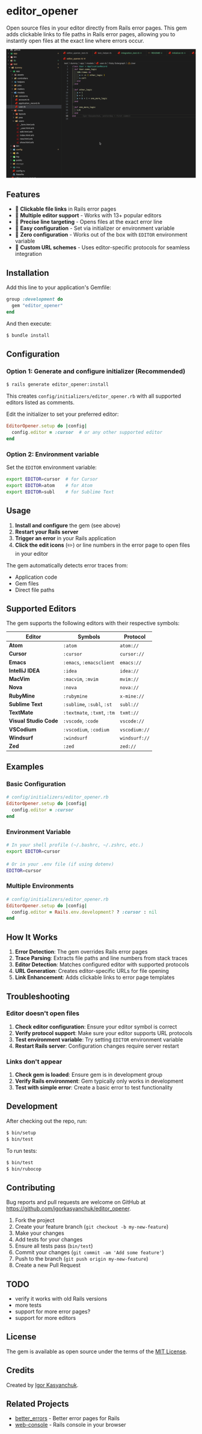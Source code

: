 # editor_opener

Open source files in your editor directly from Rails error pages. This gem adds clickable links to file paths in Rails error pages, allowing you to instantly open files at the exact line where errors occur.

![editor_opener](docs/editor_opener.gif)

## Features

- 🔗 **Clickable file links** in Rails error pages
- 📝 **Multiple editor support** - Works with 13+ popular editors
- 🎯 **Precise line targeting** - Opens files at the exact error line
- 🔧 **Easy configuration** - Set via initializer or environment variable
- 🚀 **Zero configuration** - Works out of the box with `EDITOR` environment variable
- 📱 **Custom URL schemes** - Uses editor-specific protocols for seamless integration

## Installation

Add this line to your application's Gemfile:

```ruby
group :development do
  gem "editor_opener"
end
```

And then execute:
```bash
$ bundle install
```

## Configuration

### Option 1: Generate and configure initializer (Recommended)

```bash
$ rails generate editor_opener:install
```

This creates `config/initializers/editor_opener.rb` with all supported editors listed as comments.

Edit the initializer to set your preferred editor:

```ruby
EditorOpener.setup do |config|
  config.editor = :cursor  # or any other supported editor
end
```

### Option 2: Environment variable

Set the `EDITOR` environment variable:

```bash
export EDITOR=cursor  # for Cursor
export EDITOR=atom    # for Atom
export EDITOR=subl    # for Sublime Text
```

## Usage

1. **Install and configure** the gem (see above)
2. **Restart your Rails server**
3. **Trigger an error** in your Rails application
4. **Click the edit icons** (✏️) or line numbers in the error page to open files in your editor

The gem automatically detects error traces from:
- Application code
- Gem files
- Direct file paths

## Supported Editors

The gem supports the following editors with their respective symbols:

| Editor | Symbols | Protocol |
|--------|---------|----------|
| **Atom** | `:atom` | `atom://` |
| **Cursor** | `:cursor` | `cursor://` |
| **Emacs** | `:emacs`, `:emacsclient` | `emacs://` |
| **IntelliJ IDEA** | `:idea` | `idea://` |
| **MacVim** | `:macvim`, `:mvim` | `mvim://` |
| **Nova** | `:nova` | `nova://` |
| **RubyMine** | `:rubymine` | `x-mine://` |
| **Sublime Text** | `:sublime`, `:subl`, `:st` | `subl://` |
| **TextMate** | `:textmate`, `:txmt`, `:tm` | `txmt://` |
| **Visual Studio Code** | `:vscode`, `:code` | `vscode://` |
| **VSCodium** | `:vscodium`, `:codium` | `vscodium://` |
| **Windsurf** | `:windsurf` | `windsurf://` |
| **Zed** | `:zed` | `zed://` |

## Examples

### Basic Configuration

```ruby
# config/initializers/editor_opener.rb
EditorOpener.setup do |config|
  config.editor = :cursor
end
```

### Environment Variable

```bash
# In your shell profile (~/.bashrc, ~/.zshrc, etc.)
export EDITOR=cursor

# Or in your .env file (if using dotenv)
EDITOR=cursor
```

### Multiple Environments

```ruby
# config/initializers/editor_opener.rb
EditorOpener.setup do |config|
  config.editor = Rails.env.development? ? :cursor : nil
end
```

## How It Works

1. **Error Detection**: The gem overrides Rails error pages
2. **Trace Parsing**: Extracts file paths and line numbers from stack traces
3. **Editor Detection**: Matches configured editor with supported protocols
4. **URL Generation**: Creates editor-specific URLs for file opening
5. **Link Enhancement**: Adds clickable links to error page templates

## Troubleshooting

### Editor doesn't open files

1. **Check editor configuration**: Ensure your editor symbol is correct
2. **Verify protocol support**: Make sure your editor supports URL protocols
3. **Test environment variable**: Try setting `EDITOR` environment variable
4. **Restart Rails server**: Configuration changes require server restart

### Links don't appear

1. **Check gem is loaded**: Ensure gem is in development group
2. **Verify Rails environment**: Gem typically only works in development
3. **Test with simple error**: Create a basic error to test functionality

## Development

After checking out the repo, run:

```bash
$ bin/setup
$ bin/test
```

To run tests:

```bash
$ bin/test
$ bin/rubocop
```

## Contributing

Bug reports and pull requests are welcome on GitHub at https://github.com/igorkasyanchuk/editor_opener.

1. Fork the project
2. Create your feature branch (`git checkout -b my-new-feature`)
3. Make your changes
4. Add tests for your changes
5. Ensure all tests pass (`bin/test`)
6. Commit your changes (`git commit -am 'Add some feature'`)
7. Push to the branch (`git push origin my-new-feature`)
8. Create a new Pull Request

## TODO

- verify it works with old Rails versions
- more tests
- support for more error pages?
- support for more editors

## License

The gem is available as open source under the terms of the [MIT License](https://opensource.org/licenses/MIT).

## Credits

Created by [Igor Kasyanchuk](https://github.com/igorkasyanchuk).

## Related Projects

- [better_errors](https://github.com/BetterErrors/better_errors) - Better error pages for Rails
- [web-console](https://github.com/rails/web-console) - Rails console in your browser
